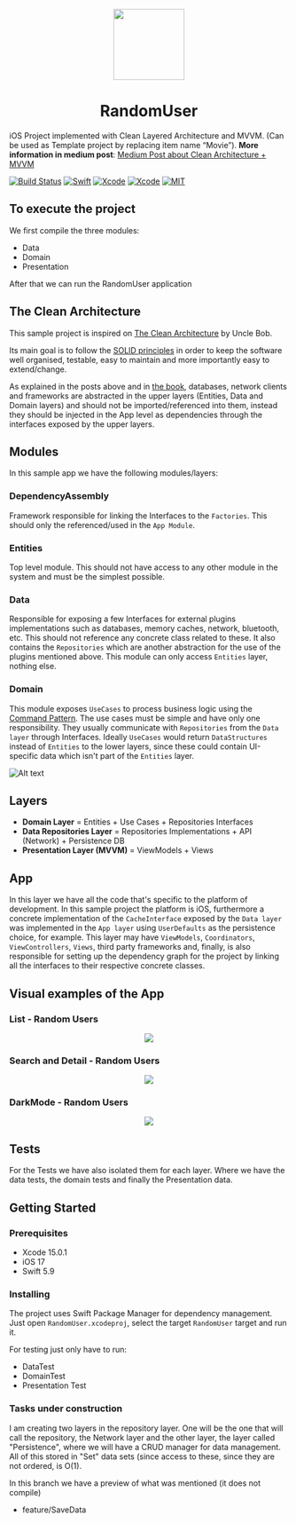 <p align="center">
  <img src="https://github.com/CodeEditApp/CodeEdit/assets/806104/4ad9a29c-d9c6-44b4-88b3-0944b75fc81e" height="128">
  <h1 align="center">RandomUser</h1>
</p>

iOS Project implemented with Clean Layered Architecture and MVVM. (Can be used as Template project by replacing item name “Movie”). **More information in medium post**: <a href="https://tech.olx.com/clean-architecture-and-mvvm-on-ios-c9d167d9f5b3">Medium Post about Clean Architecture + MVVM</a>

[![Build Status](https://img.shields.io/badge/platforms-iOS%20%7C%20tvOS%20%7C%20macOS%20%7C%20watchOS-green.svg)](https://github.com/Jinxiansen/SwiftUI)
[![Swift](https://img.shields.io/badge/Swift-5.3-orange.svg)](https://swift.org)
[![Xcode](https://img.shields.io/badge/Xcode-15.0-blue.svg)](https://developer.apple.com/xcode)
[![Xcode](https://img.shields.io/badge/macOS-15.0-blue.svg)](https://developer.apple.com/macOS)
[![MIT](https://img.shields.io/badge/licenses-MIT-red.svg)](https://opensource.org/licenses/MIT)

## To execute the project

We first compile the three modules:
- Data
- Domain
- Presentation

After that we can run the RandomUser application

## The Clean Architecture

This sample project is inspired on [The Clean Architecture](https://8thlight.com/blog/uncle-bob/2012/08/13/the-clean-architecture.html) by Uncle Bob.

Its main goal is to follow the [SOLID principles](https://en.wikipedia.org/wiki/SOLID) in order to keep the software well organised, testable, easy to maintain and more importantly easy to extend/change.

As explained in the posts above and in [the book](https://www.amazon.com/Clean-Architecture-Craftsmans-Software-Structure/dp/0134494164), databases, network clients and frameworks are abstracted in the upper layers (Entities, Data and Domain layers) and should not be imported/referenced into them, instead they should be injected in the App level as dependencies through the interfaces exposed by the upper layers.

## Modules

In this sample app we have the following modules/layers:

### DependencyAssembly

Framework responsible for linking the Interfaces to the `Factories`. This should only the referenced/used in the `App Module`.

### Entities

Top level module. This should not have access to any other module in the system and must be the simplest possible.

### Data

Responsible for exposing a few Interfaces for external plugins implementations such as databases, memory caches, network, bluetooth, etc. This should not reference any concrete class related to these. It also contains the `Repositories` which are another abstraction for the use of the plugins mentioned above. This module can only access `Entities` layer, nothing else.

### Domain

This module exposes `UseCases` to process business logic using the [Command Pattern](https://en.wikipedia.org/wiki/Command_pattern). The use cases must be simple and have only one responsibility. They usually communicate with `Repositories` from the `Data layer` through Interfaces. Ideally `UseCases` would return `DataStructures` instead of `Entities` to the lower layers, since these could contain UI-specific data which isn't part of the `Entities` layer.

![Alt text](README_FILES/clean-architecture.png?raw=true "Clean Architecture Layers")

## Layers
* **Domain Layer** = Entities + Use Cases + Repositories Interfaces
* **Data Repositories Layer** = Repositories Implementations + API (Network) + Persistence DB
* **Presentation Layer (MVVM)** = ViewModels + Views

## App

In this layer we have all the code that's specific to the platform of development. In this sample project the platform is iOS, furthermore a concrete implementation of the `CacheInterface` exposed by the `Data layer` was implemented in the `App layer` using `UserDefaults` as the persistence choice, for example.
This layer may have `ViewModels`, `Coordinators`, `ViewControllers`, `Views`, third party frameworks and, finally, is also responsible for setting up the dependency graph for the project by linking all the interfaces to their respective concrete classes.

## Visual examples of the App

### List - Random Users

<center><img src="https://github.com/jgallenrenau/Randomuser/blob/develop//README_FILES/ShowListAndPagination.gif" align="center" /></center>

### Search and Detail - Random Users

<center><img src="https://github.com/jgallenrenau/Randomuser/blob/develop/README_FILES/SearchUser.gif" align="center" /></center>

### DarkMode - Random Users

<center><img src="https://github.com/jgallenrenau/Randomuser/blob/develop/README_FILES/Darkmode.gif" align="center" /></center>

## Tests

For the Tests we have also isolated them for each layer. Where we have the data tests, the domain tests and finally the Presentation data.

## Getting Started

### Prerequisites
- Xcode 15.0.1
- iOS 17
- Swift 5.9

### Installing

The project uses Swift Package Manager for dependency management. Just open `RandomUser.xcodeproj`, select the target `RandomUser` target and run it.

For testing just only have to run:

- DataTest
- DomainTest
- Presentation Test

### Tasks under construction

I am creating two layers in the repository layer. One will be the one that will call the repository, the Network layer
and the other layer, the layer called "Persistence", where we will have a CRUD manager for data management.
All of this stored in "Set" data sets (since access to these, since they are not ordered, is O(1).

In this branch we have a preview of what was mentioned (it does not compile)

 - feature/SaveData
